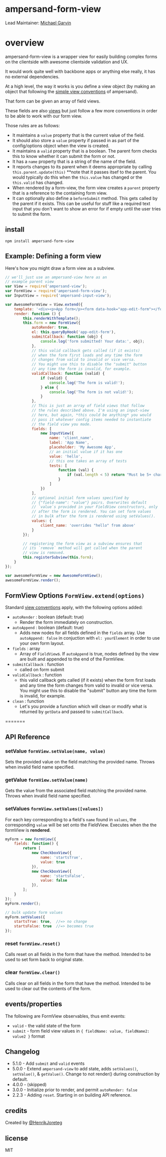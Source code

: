 # ampersand-form-view

Lead Maintainer: [Michael Garvin](https://github.com/wraithgar)

# overview

ampersand-form-view is a wrapper view for easily building complex forms on the clientside with awesome clientside validation and UX.

It would work quite well with backbone apps or anything else really, it has no external dependencies.

At a high level, the way it works is you define a view object (by making an object that following the <a href="http://ampersandjs.com/learn/view-conventions">simple view conventions</a> of ampersand).

That form can be given an array of field views.

These fields are also <a href="http://ampersandjs.com/learn/view-conventions">views</a> but just follow a few more conventions in order to be able to work with our form view.

Those rules are as follows:

- It maintains a `value` property that is the current value of the field.
- It should also store a `value` property if passed in as part of the config/options object when the view is created.
- It maintains a `valid` property that is a boolean. The parent form checks this to know whether it can submit the form or not.
- It has a `name` property that is a string of the name of the field.
- It reports changes to its parent when it deems appropriate by calling `this.parent.update(this)` **note that it passes itsef to the parent. You would typically do this when the `this.value` has changed or the `this.valid` has changed.
- When rendered by a form-view, the form view creates a `parent` property that is a reference to the containing form view.
- It can optionally also define a `beforeSubmit` method. This gets called by the parent if it exists. This can be useful for stuff like a required text input that you don't want to show an error for if empty until the user tries to submit the form.


## install

```
npm install ampersand-form-view
```

## Example: Defining a form view

Here's how you might draw a form view as a subview.

```javascript
// we'll just use an ampersand-view here as an
// example parent view
var View = require('ampersand-view');
var FormView = require('ampersand-form-view');
var InputView = require('ampersand-input-view');

var AwesomeFormView = View.extend({
    template: '<div><p>App form</p><form data-hook="app-edit-form"></form></div>',
    render: function () {
        this.renderWithTemplate();
        this.form = new FormView({
            autoRender: true,
            el: this.queryByHook('app-edit-form'),
            submitCallback: function (obj) {
                console.log('form submitted! Your data:', obj);
            },
            // this valid callback gets called (if it exists)
            // when the form first loads and any time the form
            // changes from valid to invalid or vice versa.
            // You might use this to disable the "submit" button
            // any time the form is invalid, for example.
            validCallback: function (valid) {
                if (valid) {
                    console.log('The form is valid!');
                } else {
                    console.log('The form is not valid!');
                }
            },
            // This is just an array of field views that follow
            // the rules described above. I'm using an input-view
            // here, but again, *this could be anything* you would
            // pass it whatever config items needed to instantiate
            // the field view you made.
            fields: [
                new InputView({
                    name: 'client_name',
                    label: 'App Name',
                    placeholder: 'My Awesome App',
                    // an initial value if it has one
                    value: 'hello',
                    // this one takes an array of tests
                    tests: [
                        function (val) {
                            if (val.length < 5) return "Must be 5+ characters.";
                        }
                    ]
                })
            ],
            // optional initial form values specified by
            // {"field-name": "value"} pairs. Overwrites default
            // `value`s provided in your FieldView constructors, only
            // after the form is rendered. You can set form values
            // in bulk after the form is rendered using setValues().
            values: {
                client_name: 'overrides "hello" from above'
            }
        });

        // registering the form view as a subview ensures that
        // its `remove` method will get called when the parent
        // view is removed.
        this.registerSubview(this.form);
    }
});

var awesomeFormView = new AwesomeFormView();
awesomeFormView.render();
```

## FormView Options `FormView.extend(options)`
Standard <a href="http://ampersandjs.com/learn/view-conventions">view conventions</a> apply, with the following options added:
* `autoRender` : boolean (default: true)
    * Render the form immediately on construction.
* `autoAppend` : boolean (default: true)
    * Adds new nodes for all fields defined in the `fields` array.  Use `autoAppend: false` in conjuction with `el: yourElement` in order to use your own form layout.
* `fields` : array
    * Array of `FieldView`s.  If `autoAppend` is true, nodes defined by the view are built and appended to the end of the FormView.
* `submitCallback` : function
    * called on form submit
* `validCallback` : function
    *  this valid callback gets called (if it exists) when the form first loads and any time the form changes from valid to invalid or vice versa. You might use this to disable the "submit" button any time the form is invalid, for example.
* `clean` : function
    * Let's you provide a function which will clean or modify what is returned by `getData` and passed to `submitCallback`.

=======
## API Reference

### setValue `formView.setValue(name, value)`

Sets the provided value on the field matching the provided name.  Throws when invalid field name specified.


### getValue `formView.setValue(name)`

Gets the value from the associated field matching the provided name.  Throws when invalid field name specified.

### setValues `formView.setValues([values])`

For each key corresponding to a field's `name` found in `values`, the corresponding `value` will be set onto the FieldView.  Executes when the the formView is **rendered**.

```js
myForm = new FormView({
    fields: function() {
        return [
            new CheckboxView({
                name: 'startsTrue',
                value: true
            }),
            new CheckboxView({
                name: 'startsFalse',
                value: false
            }),
        ];
    }
});
myForm.render();

// bulk update form values
myForm.setValues({
    startsTrue: true,  //=> no change
    startsFalse: true  //=> becomes true
});
```

### reset `formView.reset()`

Calls reset on all fields in the form that have the method. Intended to be used to set form back to original state.

### clear `formView.clear()`

Calls clear on all fields in the form that have the method. Intended to be used to clear out the contents of the form.

## events/properties
The following are FormView observables, thus emit events:

- `valid` - the valid state of the form
- `submit` - form field view values in `{ fieldName: value, fieldName2: value2 }` format

## Changelog

- 5.1.0 - Add `submit` and `valid` events
- 5.0.0 - Extend `ampersand-view` to add state, adds `setValues()`, `setValue()`, & `getValue()`.  Change to not render() during construction by default.
- 4.0.0 - (skipped)
- 3.0.0 - Initialize prior to render, and permit `autoRender: false`
- 2.2.3 - Adding `reset`. Starting in on building API reference.

## credits

Created by [@HenrikJoreteg](http://twitter.com/henrikjoreteg)



## license

MIT

